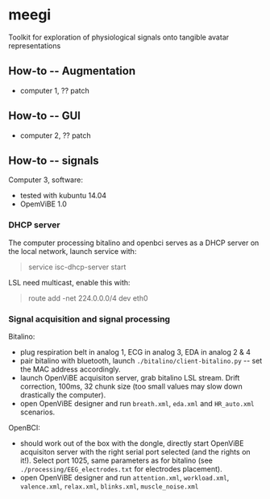 meegi
=====

Toolkit for exploration of physiological signals onto tangible avatar representations

## How-to -- Augmentation

* computer 1, ?? patch

## How-to -- GUI

* computer 2, ?? patch

## How-to -- signals

Computer 3, software:

* tested with kubuntu 14.04
* OpemViBE 1.0

### DHCP server

The computer processing bitalino and openbci serves as a DHCP server on the local network, launch service with:

> service isc-dhcp-server start

LSL need multicast, enable this with:

> route add -net 224.0.0.0/4 dev eth0

### Signal acquisition and signal processing

Bitalino:

* plug respiration belt in analog 1, ECG in analog 3, EDA in analog 2 & 4
* pair bitalino with bluetooth, launch `./bitalino/client-bitalino.py` -- set the MAC address accordingly. 
* launch OpenViBE acquisiton server, grab bitalino LSL stream. Drift correction, 100ms, 32 chunk size (too small values may slow down drastically the computer).
* open OpenViBE designer and run `breath.xml`, `eda.xml` and `HR_auto.xml` scenarios.

OpenBCI:

* should work out of the box with the dongle, directly start OpenViBE acquisiton server with the right serial port selected (and the rights on it!). Select port 1025, same parameters as for bitalino (see `./processing/EEG_electrodes.txt` for electrodes placement).
* open OpenViBE designer and run `attention.xml`, `workload.xml`, `valence.xml`, `relax.xml`, `blinks.xml`, `muscle_noise.xml`
